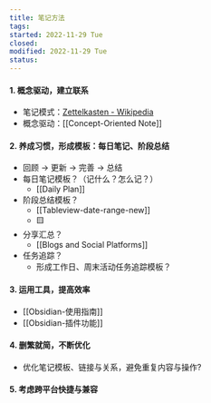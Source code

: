 ```yaml
---
title: 笔记方法
tags:   
started: 2022-11-29 Tue
closed: 
modified: 2022-11-29 Tue
status: 
---
```

#### 1. 概念驱动，建立联系
- 笔记模式：[Zettelkasten - Wikipedia](https://en.wikipedia.org/wiki/Zettelkasten)
- 概念驱动：[[Concept-Oriented Note]]
#### 2. 养成习惯，形成模板：每日笔记、阶段总结
- 回顾 -> 更新 -> 完善 -> 总结
- 每日笔记模板？（记什么？怎么记？）
	- [[Daily Plan]]
- 阶段总结模板？
	- [[Tableview-date-range-new]]
	- 🟨
- 分享汇总？
	- [[Blogs and Social Platforms]]
- 任务追踪？
	- 形成工作日、周末活动任务追踪模板？ 
#### 3. 运用工具，提高效率
- [[Obsidian-使用指南]]
- [[Obsidian-插件功能]]
#### 4. 删繁就简，不断优化
- 优化笔记模板、链接与关系，避免重复内容与操作?
#### 5. 考虑跨平台快捷与兼容